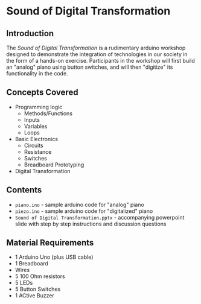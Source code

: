 # Sound of Digital Transformation

## Introduction

The *Sound of Digital Transformation* is a rudimentary arduino workshop designed to demonstrate the integration of technologies in our society in the form of a hands-on exercise. Participants in the workshop will first build an "analog" piano using button switches, and will then "digitize" its functionality in the code.

## Concepts Covered

* Programming logic
    * Methods/Functions
    * Inputs
    * Variables
    * Loops
* Basic Electronics
    * Circuits
    * Resistance
    * Switches
    * Breadboard Prototyping
* Digital Transformation

## Contents

* ```piano.ino``` - sample arduino code for "analog" piano
* ```piezo.ino``` - sample arduino code for "digitalized" piano
* ```Sound of Digital Transformation.pptx``` - accompanying powerpoint slide with step by step instructions and discussion questions

## Material Requirements

* 1 Arduino Uno (plus USB cable)
* 1 Breadboard
* Wires
* 5 100 Ohm resistors
* 5 LEDs
* 5 Button Switches
* 1 ACtive Buzzer
